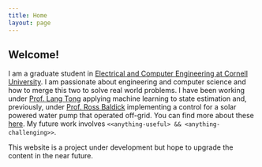 ```yaml
---
title: Home
layout: page
---
```


## Welcome!

I am a graduate student in [Electrical and Computer Engineering at Cornell University](https://www.ece.cornell.edu/). I am passionate about engineering and computer science and how to merge this two to solve real world problems. I have been working under [Prof. Lang Tong](https://people.ece.cornell.edu/ltong/) applying machine learning to state estimation and, previously, under  [Prof. Ross Baldick](https://users.ece.utexas.edu/~baldick/) implementing a control for a solar powered water pump that operated off-grid. You can find more about these [here](research-projects.html). My future work involves `<<anything-useful> && <anything-challenging>>`.


This website is a project under development but hope to upgrade the content in the near future.